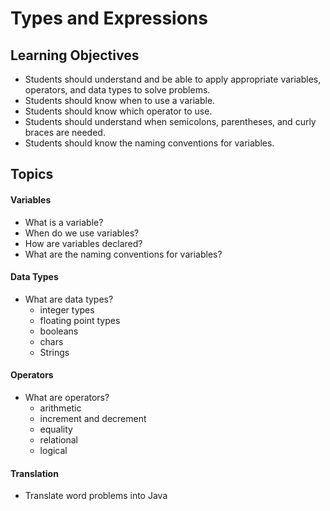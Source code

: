 # Types and Expressions

## Learning Objectives

- Students should understand and be able to apply appropriate variables, operators, and data types to solve problems.
- Students should know when to use a variable.
- Students should know which operator to use.
- Students should understand when semicolons, parentheses, and curly braces are needed.
- Students should know the naming conventions for variables.

## Topics
#### Variables

- What is a variable?
- When do we use variables?
- How are variables declared?
- What are the naming conventions for variables?

#### Data Types

- What are data types?
  - integer types
  - floating point types
  - booleans
  - chars
  - Strings

#### Operators

- What are operators?
  - arithmetic
  - increment and decrement
  - equality
  - relational
  - logical
  
#### Translation

- Translate word problems into Java

